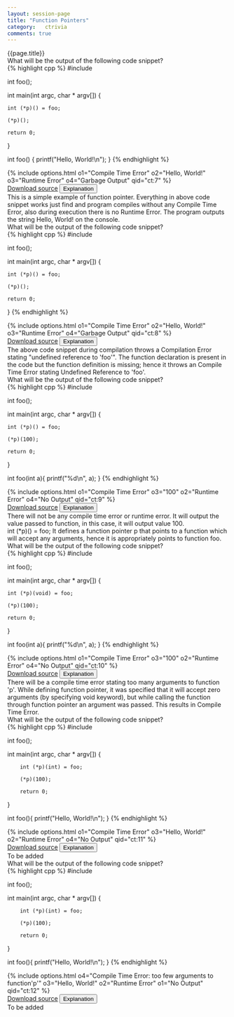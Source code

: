 ```yaml
---
layout: session-page
title: "Function Pointers"
category:	ctrivia
comments: true
---
```


<div class="session-title">
	{{page.title}}
</div>

<section>
<div class="question">
	<div class="para">What will be the output of the following code snippet?</div>
{% highlight cpp %}
#include <stdio.h>

int foo();

int main(int argc, char * argv[]) {

	int (*p)() = foo;

	(*p)();

	return 0;
}

int foo() {
	printf("Hello, World!\n");
}
{% endhighlight %}
</div>
<div class="options">
{% include options.html o1="Compile Time Error" o2="Hello, World!" o3="Runtime Error" o4="Garbage Output" qid="ct:7" %}
</div>
<div class="explanation">
	<div class="actions text-right">
		<a href="{{ "/files/ctrivia/ct7.c" | prepend: site.baseurl }}" class="btn link-button">Download source</a>
		<button class="btn link-button explanation-button">Explanation</button>
	</div>
	<div class="explanation-content">
		<div class="para">
		This is a simple example of <emphasis class="code">function pointer</emphasis>. Everything in above code snippet works just find and program compiles without any Compile Time Error, also during execution there is no Runtime Error. The program outputs the string <emphasis class="code">Hello, World!</emphasis> on the console.
		</div>
	</div>
</div>
</section>


<section>
<div class="question">
	<div class="para">What will be the output of the following code snippet?</div>
{% highlight cpp %}
#include <stdio.h>

int foo();

int main(int argc, char * argv[]) {

	int (*p)() = foo;

	(*p)();

	return 0;
}
{% endhighlight %}
</div>
<div class="options">
{% include options.html o1="Compile Time Error" o2="Hello, World!" o3="Runtime Error" o4="Garbage Output" qid="ct:8" %}
</div>
<div class="explanation">
	<div class="actions text-right">
		<a href="{{ "/files/ctrivia/ct8.c" | prepend: site.baseurl }}" class="btn link-button">Download source</a>
		<button class="btn link-button explanation-button">Explanation</button>
	</div>
	<div class="explanation-content">
		<div class="para">
		The above code snippet during compilation throws a Compilation Error stating "undefined reference to 'foo'". The function declaration is present in the code but the function definition is missing; hence it throws an Compile Time Error stating <emphasis class="code">Undefined Reference to 'foo'</emphasis>.
		</div>
	</div>
</div>
</section>


<section>
<div class="question">
	<div class="para">What will be the output of the following code snippet?</div>
{% highlight cpp %}
#include <stdio.h>

int foo();

int main(int argc, char * argv[]) {

	int (*p)() = foo;

	(*p)(100);

	return 0;
}

int foo(int a){
	printf("%d\n", a);
}
{% endhighlight %}
</div>
<div class="options">
{% include options.html o1="Compile Time Error" o3="100" o2="Runtime Error" o4="No Output" qid="ct:9" %}
</div>
<div class="explanation">
	<div class="actions text-right">
		<a href="{{ "/files/ctrivia/ct9.c" | prepend: site.baseurl }}" class="btn link-button">Download source</a>
		<button class="btn link-button explanation-button">Explanation</button>
	</div>
	<div class="explanation-content">
		<div class="para">
		There will not be any compile time error or runtime error. It will output the value passed to function, in this case, it will output value <emphasis class="code">100</emphasis>.
		</div>
		<div class="para">
		<emphasis class="code">int (*p)() = foo;</emphasis> It defines a function pointer <emphasis class="code">p</emphasis> that points to a function which will accept any arguments, hence it is appropriately points to function <emphasis class="code">foo</emphasis>.
		</div>
	</div>
</div>
</section>



<section>
<div class="question">
	<div class="para">What will be the output of the following code snippet?</div>
{% highlight cpp %}
#include <stdio.h>

int foo();

int main(int argc, char * argv[]) {

	int (*p)(void) = foo;

	(*p)(100);

	return 0;
}

int foo(int a){
	printf("%d\n", a);
}
{% endhighlight %}
</div>
<div class="options">
{% include options.html o1="Compile Time Error" o3="100" o2="Runtime Error" o4="No Output" qid="ct:10" %}
</div>
<div class="explanation">
	<div class="actions text-right">
		<a href="{{ "/files/ctrivia/ct10.c" | prepend: site.baseurl }}" class="btn link-button">Download source</a>
		<button class="btn link-button explanation-button">Explanation</button>
	</div>
	<div class="explanation-content">
		<div class="para">
		There will be a compile time error stating <emphasis class="code">too many arguments to function 'p'</emphasis>. While defining function pointer, it was specified that it will accept zero arguments (by specifying <emphasis class="code">void</emphasis> keyword), but while calling the function through function pointer an argument was passed. This results in Compile Time Error.
		</div>
	</div>
</div>
</section>



<section>
<div class="question">
	<div class="para">What will be the output of the following code snippet?</div>
{% highlight cpp %}
#include <stdio.h>

int foo();

int main(int argc, char * argv[]) {

        int (*p)(int) = foo;

        (*p)(100);

        return 0;
}

int foo(){
        printf("Hello, World!\n");
}
{% endhighlight %}
</div>
<div class="options">
{% include options.html o1="Compile Time Error" o3="Hello, World!" o2="Runtime Error" o4="No Output" qid="ct:11" %}
</div>
<div class="explanation">
	<div class="actions text-right">
		<a href="{{ "/files/ctrivia/ct11.c" | prepend: site.baseurl }}" class="btn link-button">Download source</a>
		<button class="btn link-button explanation-button">Explanation</button>
	</div>
	<div class="explanation-content">
		<div class="para">
		To be added
		</div>
	</div>
</div>
</section>



<section>
<div class="question">
	<div class="para">What will be the output of the following code snippet?</div>
{% highlight cpp %}
#include <stdio.h>

int foo();

int main(int argc, char * argv[]) {

        int (*p)(int) = foo;

        (*p)(100);

        return 0;
}

int foo(){
        printf("Hello, World!\n");
}
{% endhighlight %}
</div>
<div class="options">
{% include options.html o4="Compile Time Error: too few arguments to function'p'" o3="Hello, World!" o2="Runtime Error" o1="No Output" qid="ct:12" %}
</div>
<div class="explanation">
	<div class="actions text-right">
		<a href="{{ "/files/ctrivia/ct12.c" | prepend: site.baseurl }}" class="btn link-button">Download source</a>
		<button class="btn link-button explanation-button">Explanation</button>
	</div>
	<div class="explanation-content">
		<div class="para">
		To be added
		</div>
	</div>
</div>
</section>